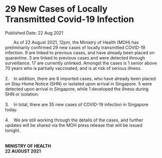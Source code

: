 <html>
    <meta http-equiv="Content-Type" content="text/html; charset=utf-8"/>
    <meta charset="utf-8"/>
    <title>29 New Cases of Locally Transmitted  Covid-19 Infection</title>
    <body><h1>29 New Cases of Locally Transmitted  Covid-19 Infection</h1>
    <p>Published Date: 22 Aug 2021</p> &nbsp; &nbsp; &nbsp; &nbsp;As of 22 August 2021, 12pm, the Ministry of Health (MOH) has preliminarily confirmed 29 new cases of locally transmitted COVID-19 infection. 9 are linked to previous cases, and have already been placed on quarantine. 3 are linked to previous cases and were detected through surveillance. 17 are currently unlinked. Amongst the cases is 1 senior above 70 years who is partially vaccinated, and is at risk of serious illness.<br><br>2.&nbsp; &nbsp; In addition, there are 6 imported cases, who have already been placed on Stay-Home Notice (SHN) or isolated upon arrival in Singapore. 5 were detected upon arrival in Singapore, while 1 developed the illness during SHN or isolation.&nbsp;<br><br>3.&nbsp; &nbsp; In total, there are 35 new cases of COVID-19 infection in Singapore today.<br><br>4.&nbsp; &nbsp; We are still working through the details of the cases, and further updates will be shared via the MOH press release that will be issued tonight.&nbsp;<br><br><br><strong>MINISTRY OF HEALTH<br>22 AUGUST 2021</strong><br>&nbsp;<br><div><br></div></body>
</html>